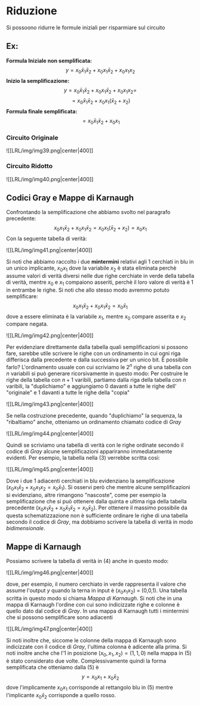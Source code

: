 # Riduzione
Si possoono ridurre le formule iniziali per risparmiare sul circuito

## Ex:
**Formula Iniziale non semplificata:**
$$y = x_{0} \bar x_{1} \bar x_{2}+  x_{0} x_{1}\bar x_{2} + x_{0}x_{1}x_{2}$$
**Inizio la semplificazione:**
$$y = x_{0} \bar x_{1} \bar x_{2}+  x_{0} x_{1}\bar x_{2} + x_{0}x_{1}x_{2}=$$
$$= x_{0} \bar x_{1} \bar x_{2}+ x_{0}x_{1}(\bar x_{2}+ x_{2})
$$
**Formula finale semplificata:**
$$= x_{0} \bar x_{1} \bar x_{2}+ x_{0} x_{1}$$
### Circuito Originale

![[LRL/img/img39.png|center|400]]

### Circuito Ridotto

![[LRL/img/img40.png|center|400]]

## Codici Gray e Mappe di Karnaugh

Confrontando la semplificazione che abbiamo svolto nel paragrafo precedente:
$$x_{0}  x_{1} \bar x_{2}+x_{0}  x_{1} \bar x_{2}= x_{0}x_{1}(\bar x_{2}+ x_{2})=x_{0}x_1 $$
Con la seguente tabella di verità:

![[LRL/img/img41.png|center|400]]

Si noti che abbiamo raccolto i due **mintermini** relativi agli 1 cerchiati in blu in un unico implicante, $x_{0}x_{1}$ dove la variabile $x_{2}$ è stata eliminata perchè assume valori di verità diversi nelle due righe cerchiate in verde della tabella di verità, mentre $x_{0}$ e $x_1$ compaiono asseriti, perchè il loro valore di verità è 1 in entrambe le righe. Si noti che allo stesso modo avremmo potuto semplificare:
$$x_{0}  x_{1} \bar x_{2}+x_{0}  x_{1} \bar x_{2} = x_{0}\bar x_{1}$$
dove a essere eliminata è la variabile $x_1$, mentre $x_0$ compare asserita e $x_2$ compare negata.

![[LRL/img/img42.png|center|400]]

Per evidenziare direttamente dalla tabella quali semplificazioni si possono fare, sarebbe utile scrivere le righe con un ordinamento in cui ogni riga differisca dalla precedente e dalla successiva per un unico bit. È possibile farlo?
L'ordinamento usuale con cui scriviamo le $2^n$ righe di una tabella con $n$ variabili si può generare ricorsivamente in questo modo: 
Per costruire le righe della tabella con $n+1$ varibili, partiamo dalla riga della tabella con $n$ varibili, la "duplichiamo" e aggiungiamo 0 davanti a tutte le righe dell' "originale" e 1 davanti a tutte le righe della "copia"

![[LRL/img/img43.png|center|400]]

Se nella costruzione precedente, quando "duplichiamo" la sequenza, la "ribaltiamo" anche, otteniamo un ordinamento chiamato codice di $Gray$ 

![[LRL/img/img44.png|center|400]]

Quindi se scriviamo una tabella di verità con le righe ordinate secondo il codice di $Gray$ alcune semplificazioni appariranno immediatamente evidenti. Per esempio, la tabella nella (3) verrebbe scritta così: 

![[LRL/img/img45.png|center|400]]

Dove i due 1 adiacenti cerchiati in blu evidenziano la semplificazione ($x_{0}  x_{1} \bar x_{2}+x_{0}  x_{1} x_{2} = x_{0}\bar x_{1}$). Si osservi però che mentre alcune semplificazioni si evidenziano, altre rimangono "nascoste", come per esempio la semplificazione che si può ottenere dalla quinta e ultima riga della tabella precedente ($x_{0}  x_{1} \bar x_{2}+x_{0} \bar x_{1} \bar x_{2} = x_{0}\bar x_{2}$).
Per ottenere il massimo possibile da questa schematizzazione non è sufficiente ordinare le righe di una tabella secondo il codice di $Gray$, ma dobbiamo scrivere la tabella di verità in modo $bidimensionale$.

## Mappe di Karnaugh
Possiamo scrivere la tabella di verità in (4) anche in questo modo:

![[LRL/img/img46.png|center|400]]

dove, per esempio, il numero cerchiato in verde rappresenta il valore che assume l'output $y$ quando la terna in input è ($x_{0}x_{1}x_{2}$) = (0,0,1). Una tabella scritta in questo modo si chiama $Mappa \ di \  Karnaugh$. Si noti che in una mappa di Karnaugh l'ordine con cui sono indicizzate righe e colonne è quello dato dal codice di $Gray$.
In una mappa di Karnaugh tutti i mintermini che si possono semplificare sono adiacenti

![[LRL/img/img47.png|center|400]]

Si noti inoltre che, siccome le colonne della mappa di Karnaugh sono indicizzate con il codice di $Gray$, l'ultima colonna è adicente alla prima.
Si noti inoltre anche che l'1 in posizione $(x_{0},x_{1},x_{2})=(1,1,0)$ nella mappa in (5) è stato considerato due volte. Complessivamente quindi la forma semplificata che otteniamo dalla (5) è $$y = x_{0}x_{1}+ x_{0}\bar x_{2}$$
dove l'implicamente $x_{0}x_{1}$ corrisponde al rettangolo blu in (5) mentre l'implicante $x_{0}\bar x_{2}$ corrisponde a quello rosso.
